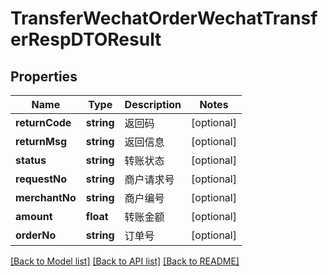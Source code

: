 # TransferWechatOrderWechatTransferRespDTOResult

## Properties
Name | Type | Description | Notes
------------ | ------------- | ------------- | -------------
**returnCode** | **string** | 返回码 | [optional] 
**returnMsg** | **string** | 返回信息 | [optional] 
**status** | **string** | 转账状态 | [optional] 
**requestNo** | **string** | 商户请求号 | [optional] 
**merchantNo** | **string** | 商户编号 | [optional] 
**amount** | **float** | 转账金额 | [optional] 
**orderNo** | **string** | 订单号 | [optional] 

[[Back to Model list]](../README.md#documentation-for-models) [[Back to API list]](../README.md#documentation-for-api-endpoints) [[Back to README]](../README.md)


